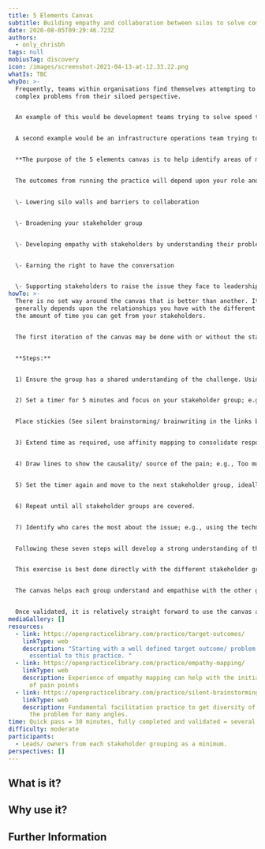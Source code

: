 ```yaml
---
title: 5 Elements Canvas
subtitle: Building empathy and collaboration between silos to solve complex problems.
date: 2020-08-05T09:29:46.723Z
authors:
  - only_chrisbh
tags: null
mobiusTag: discovery
icon: /images/screenshot-2021-04-13-at-12.33.22.png
whatIs: TBC
whyDo: >-
  Frequently, teams within organisations find themselves attempting to solve
  complex problems from their siloed perspective. 


  An example of this would be development teams trying to solve speed to market issues by adopting Agile practices... only to find that the work before and after them is still using traditional waterfall methods. The result is water-scrum-fall; it doesn't solve the problem.


  A second example would be an infrastructure operations team trying to solve speed to market by introducing a Kubernetes platform... but they fail to look outside of their silo to what their customers (software engineers) need from the platform rather than what the operations team think they want. The result is almost always an over-engineered solution that has taken too long to build and doesn't deliver the features the developers want; it's a 'field of dreams' approach only this time they build it but they don't come.


  **The purpose of the 5 elements canvas is to help identify areas of mutual interest and benefit between teams/ silos that are trying to solve similar problems independently to each other.** This will enable them to identify where they can use practices to develop empathy, shared understanding and ultimately collaborate on a solution to which everybody is passionate about delivering.


  The outcomes from running the practice will depend upon your role and your relationship with all the stakeholders; they include:


  \- Lowering silo walls and barriers to collaboration


  \- Broadening your stakeholder group


  \- Developing empathy with stakeholders by understanding their problem more deeply 


  \- Earning the right to have the conversation


  \- Supporting stakeholders to raise the issue they face to leadership/ budget holders.
howTo: >-
  There is no set way around the canvas that is better than another. It
  generally depends upon the relationships you have with the different teams and
  the amount of time you can get from your stakeholders.


  The first iteration of the canvas may be done with or without the stakeholders. 


  **Steps:**


  1) Ensure the group has a shared understanding of the challenge. Using other practices such as 'target outcomes' may help. 


  2) Set a timer for 5 minutes and focus on your stakeholder group; e.g., Operations. 


  Place stickies (See silent brainstorming/ brainwriting in the links below) with pain points observed/ deduced/ assumed for that stakeholder group with respect to the challenge. 


  3) Extend time as required, use affinity mapping to consolidate responses.


  4) Draw lines to show the causality/ source of the pain; e.g., Too much technical debt would have a line of causality from Product as it's the product owner's responsibility to prioritise the work that will enter a sprint.


  5) Set the timer again and move to the next stakeholder group, ideally follow the source of the arrows. Identify their pains and see the problem from their perspective. 


  6) Repeat until all stakeholder groups are covered.


  7) Identify who cares the most about the issue; e.g., using the technical debt issue mentioned above, whilst the engineers will certainly feel the pain, ultimately it's the product that will suffer as feature velocity will grind to a halt and costs will go up. Whilst everybody has their part to play in resolving the issue, if any group needs to own the issue, make a business case, etc. then it would be the product team.


  Following these seven steps will develop a strong understanding of the problem, the causality of the pain, empathy for each of the stakeholder groups and a canvas around which a conversation can be facilitated.


  This exercise is best done directly with the different stakeholder groups, but this isn't always possible. Running the exercise first and then using the canvas to validate your understanding with the different stakeholders is a great alternative. You'll be validating this with the customer so it's ok not to be 100% correct! The stakeholders feel you have done your homework and validating/ pointing to what is missing is much more likely to achieve participation; in this sense you've earned the right to have the conversation.


  The canvas helps each group understand and empathise with the other groups, plus clarify that they will not solve the complex problem on their own. This can either broaden your stakeholder group by team introducing you to key members of another team, and/ or help facilitate that conversation between the different teams.


  Once validated, it is relatively straight forward to use the canvas as a springboard to identify use cases or experiments which can catalyse collaboration between the siloed capabilities.
mediaGallery: []
resources:
  - link: https://openpracticelibrary.com/practice/target-outcomes/
    linkType: web
    description: "Starting with a well defined target outcome/ problem statement is
      essential to this practice. "
  - link: https://openpracticelibrary.com/practice/empathy-mapping/
    linkType: web
    description: Experience of empathy mapping can help with the initial collection
      of pain points
  - link: https://openpracticelibrary.com/practice/silent-brainstorming-brainwriting
    linkType: web
    description: Fundamental facilitation practice to get diversity of ideas and see
      the problem for many angles.
time: Quick pass = 30 minutes, fully completed and validated = several hours
difficulty: moderate
participants:
  - Leads/ owners from each stakeholder grouping as a minimum.
perspectives: []
---
```

## What is it? 

## Why use it? 

## Further Information


